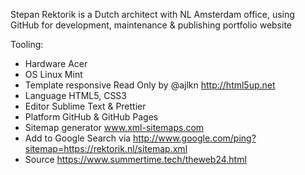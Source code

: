 Stepan Rektorik is a Dutch architect with NL Amsterdam office,
using GitHub for development, maintenance & publishing portfolio website  

Tooling:
- Hardware Acer
- OS Linux Mint
- Template responsive Read Only by @ajlkn http://html5up.net
- Language HTML5, CSS3
- Editor Sublime Text & Prettier
- Platform GitHub & GitHub Pages
- Sitemap generator www.xml-sitemaps.com
- Add to Google Search via http://www.google.com/ping?sitemap=https://rektorik.nl/sitemap.xml
- Source https://www.summertime.tech/theweb24.html
